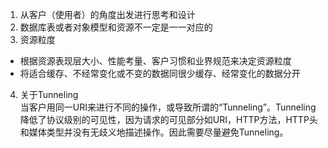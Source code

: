 1) 从客户（使用者）的角度出发进行思考和设计  
2) 数据库表或者对象模型和资源不一定是一一对应的  
3) 资源粒度  
- 根据资源表现层大小、性能考量、客户习惯和业界规范来决定资源粒度  
- 将适合缓存、不经常变化或不变的数据同很少缓存、经常变化的数据分开

4) 关于Tunneling  
当客户用同一URI来进行不同的操作，或导致所谓的“Tunneling”。Tunneling降低了协议级别的可见性，因为请求的可见部分如URI，HTTP方法，HTTP头和媒体类型并没有无歧义地描述操作。因此需要尽量避免Tunneling。

